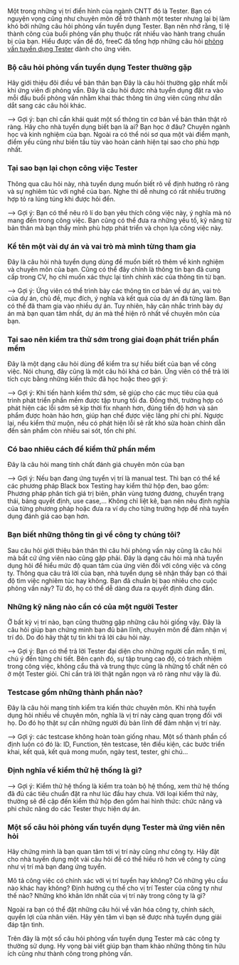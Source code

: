 Một trong những vị trí điển hình của ngành CNTT đó là Tester. Bạn có nguyện vọng cũng như chuyên môn để trở thành một tester nhưng lại bị làm khó bởi những câu hỏi phỏng vấn tuyển dụng Tester. Bạn nên nhớ rằng, tỉ lệ thành công của buổi phỏng vấn phụ thuộc rất nhiều vào hành trang chuẩn bị của bạn. Hiểu được vấn đề đó, freeC đã tổng hợp những câu hỏi [phỏng vấn tuyển dụng Tester](https://blog.freec.asia/bo-cau-hoi-phong-van-tuyen-dung-tester/?utm_source=viblo.asia&utm_medium=content) dành cho ứng viên.

### **Bộ câu hỏi phỏng vấn tuyển dụng Tester thường gặp**
Hãy giới thiệu đôi điều về bản thân bạn
Đây là câu hỏi thường gặp nhất mỗi khi ứng viên đi phỏng vẩn. Đây là câu hỏi được nhà tuyển dụng đặt ra vào mỗi đầu buổi phỏng vấn nhằm khai thác thông tin ứng viên cũng như dẫn dắt sang các câu hỏi khác.

—-> Gợi ý: bạn chỉ cần khái quát một số thông tin cơ bản về bản thân thật rõ ràng. Hãy cho nhà tuyển dụng biết bạn là ai? Bạn học ở đâu? Chuyên ngành học và kinh nghiệm của bạn. Ngoài ra có thể nói sơ qua một vài điểm mạnh, điểm yếu cũng như biến tấu tùy vào hoàn cảnh hiện tại sao cho phù hợp nhất.

### **Tại sao bạn lại chọn công việc Tester**
Thông qua câu hỏi này, nhà tuyển dụng muốn biết rõ về định hướng rõ ràng và sự nghiêm túc với nghề của bạn. Nghe thì dễ nhưng có rất nhiều trường hợp tỏ ra lúng túng khi được hỏi đến.

—> Gợi ý: Bạn có thể nêu rõ lí do bạn yêu thích công việc này, ý nghĩa mà nó mang đến trong công việc. Bạn cũng có thể đưa ra những yếu tố, kỹ năng từ bản thân mà bạn thấy mình phù hợp phát triển và chọn lựa công việc này.

### **Kể tên một vài dự án và vai trò mà mình từng tham gia**

Đây là câu hỏi nhà tuyển dụng dùng để muốn biết rõ thêm về kinh nghiệm và chuyên môn của bạn. Cũng có thể đây chính là thông tin bạn đã cung cấp trong CV, họ chỉ muốn xác thực lại tính chính xác của thông tin từ bạn.

—> Gợi ý: Ứng viên có thể trình bày các thông tin cơ bản về dự án, vai trò của dự án, chủ đề, mục đích, ý nghĩa và kết quả của dự án đã từng làm. Bạn có thể đã tham gia vào nhiều dự án. Tuy nhiên, hãy cân nhắc trình bày dự án mà bạn quan tâm nhất, dự án mà thể hiện rõ nhất về chuyên môn của bạn.

### **Tại sao nên kiểm tra thử sớm trong giai đoạn phát triển phần mềm**

Đây là một dạng câu hỏi dùng để kiểm tra sự hiểu biết của bạn về công việc. Nói chung, đây cũng là một câu hỏi khá cơ bản. Ứng viên có thể trả lời tích cực bằng những kiến thức đã học hoặc theo gợi ý:

—> Gợi ý: Khi tiến hành kiểm thử sớm, sẽ giúp cho các mục tiêu của quá trình phát triển phần mềm được tập trung tối đa. Đồng thời, trường hợp có phát hiện các lỗi sớm sẽ kịp thời fix nhanh hơn, đúng tiến độ hơn và sản phẩm được hoàn hảo hơn, giúp hạn chế được việc lãng phí chi phí. Ngược lại, nếu kiểm thử muộn, nếu có phát hiện lỗi sẽ rất khó sửa hoàn chỉnh dẫn đến sản phẩm còn nhiều sai sót, tốn chi phí.

### **Có bao nhiêu cách để kiểm thử phần mềm**

Đây là câu hỏi mang tính chất đánh giá chuyên môn của bạn

—> Gợi ý: Nếu bạn đang ứng tuyển vị trí là manual test. Thì bạn có thể kể các phương pháp Black box Testing hay kiểm thử hộp đen, bao gồm: Phương pháp phân tích giá trị biên, phân vùng tương đương, chuyển trạng thái, bảng quyết định, use case,… Không chỉ liệt kê, bạn nên nêu định nghĩa của từng phương pháp hoặc đưa ra ví dụ cho từng trường hợp để nhà tuyển dụng đánh giá cao bạn hơn.

### **Bạn biết những thông tin gì về công ty chúng tôi?**

Sau câu hỏi giới thiệu bản thân thì câu hỏi phỏng vấn này cũng là câu hỏi mà bất cứ ứng viên nào cũng gặp phải. Đây là dạng câu hỏi mà nhà tuyển dụng hỏi để hiểu mức độ quan tâm của ứng viên đối với công việc và công ty. Thông qua câu trả lời của bạn, nhà tuyển dụng sẽ nhận thấy bạn có thái độ tìm việc nghiêm túc hay không. Bạn đã chuẩn bị bao nhiêu cho cuộc phỏng vấn này? Từ đó, họ có thể dễ dàng đưa ra quyết định đúng đắn.

### **Những kỹ năng nào cần có của một người Tester**

Ở bất kỳ vị trí nào, bạn cũng thường gặp những câu hỏi giống vậy. Đây là câu hỏi giúp bạn chứng minh bạn đủ bản lĩnh, chuyên môn để đảm nhận vị trí đó. Do đó hãy thật tự tin khi trả lời câu hỏi này.

—> Gợi ý: Bạn có thể trả lời Tester đại diện cho những người cần mẫn, tỉ mỉ, chú ý đến từng chi tiết. Bên cạnh đó, sự tập trung cao độ, có trách nhiệm trong công việc, không cẩu thả và trung thực cũng là những tố chất nên có ở một Tester giỏi. Chỉ cần trả lời thật ngắn ngọn và rõ ràng như vậy là đủ.

### **Testcase gồm những thành phần nào?**

Đây là câu hỏi mang tính kiểm tra kiến thức chuyên môn. Khi nhà tuyển dụng hỏi nhiều về chuyên môn, nghĩa là vị trí này càng quan trọng đối với họ. Do đó họ thật sự cần những người đủ bản lĩnh để đảm nhận vị trí này.

—> Gợi ý: các testcase không hoàn toàn giống nhau. Một số thành phần cố định luôn có đó là: ID, Function, tên testcase, tên điều kiện, các bước triển khai, kết quả, kết quả mong muốn, ngày test, tester, ghi chú…

### **Định nghĩa về kiểm thử hệ thống là gì?**

—> Gợi ý: Kiểm thử hệ thống là kiểm tra toàn bộ hệ thống, xem thử hệ thống đã đủ các tiêu chuẩn đặt ra như lúc đầu hay chưa. Với loại kiểm thử này, thường sẽ đề cập đến kiểm thử hộp đen gồm hai hình thức: chức năng và phi chức năng do các Tester thực hiện dự án.

### **Một số câu hỏi phỏng vấn tuyển dụng Tester mà ứng viên nên hỏi**

Hãy chứng minh là bạn quan tâm tới vị trí này cũng như công ty. Hãy đặt cho nhà tuyển dụng một vài câu hỏi để có thể hiểu rõ hơn về công ty cũng như vị trí mà bạn đang ứng tuyển.

Mô tả công việc có chính xác với vị trí tuyển hay không? Có những yêu cầu nào khác hay không?
Định hướng cụ thể cho vị trí Tester của công ty như thế nào?
Những khó khăn lớn nhất của vị trí này trong công ty là gì?

Ngoài ra bạn có thể đặt những câu hỏi về văn hóa công ty, chính sách, quyền lợi của nhân viên. Hãy yên tâm vì bạn sẽ được nhà tuyển dụng giải đáp tận tình.

Trên đây là một số câu hỏi phỏng vấn tuyển dụng Tester mà các công ty thường sử dụng. Hy vọng bài viết giúp bạn tham khảo những thông tin hữu ích cũng như thành công trong phỏng vấn.